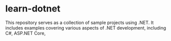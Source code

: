 # learn-dotnet
This repository serves as a collection of sample projects using .NET. It includes examples covering various aspects of .NET development, including C#, ASP.NET Core,
